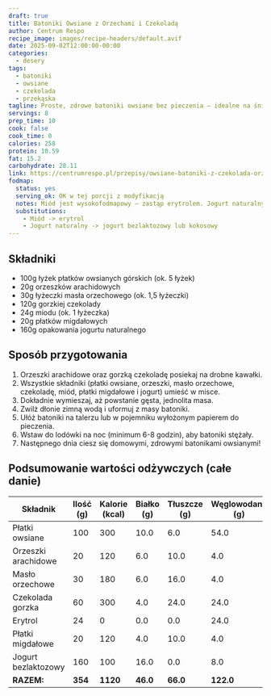 ```yaml
---
draft: true
title: Batoniki Owsiane z Orzechami i Czekoladą
author: Centrum Respo
recipe_image: images/recipe-headers/default.avif
date: 2025-09-02T12:00:00-00:00
categories:
  - desery
tags:
  - batoniki
  - owsiane
  - czekolada
  - przekąska
tagline: Proste, zdrowe batoniki owsiane bez pieczenia – idealne na śniadanie lub przekąskę, pełne orzechów i czekolady.
servings: 8
prep_time: 10
cook: false
cook_time: 0
calories: 258
protein: 10.59
fat: 15.2
carbohydrate: 28.11
link: https://centrumrespo.pl/przepisy/owsiane-batoniki-z-czekolada-orzechami-arachidowymi-i-miodem/
fodmap:
  status: yes
  serving_ok: OK w tej porcji z modyfikacją
  notes: Miód jest wysokofodmapowy – zastąp erytrolem. Jogurt naturalny jest wysokofodmapowy – zastąp bezlaktozowym jogurtem greckim lub kokosowym.
  substitutions:
    - Miód -> erytrol
    - Jogurt naturalny -> jogurt bezlaktozowy lub kokosowy
---
```


## Składniki

* 100g łyżek płatków owsianych górskich (ok. 5 łyżek)
* 20g orzeszków arachidowych
* 30g łyżeczki masła orzechowego (ok. 1,5 łyżeczki)
* 120g gorzkiej czekolady
* 24g miodu (ok. 1 łyżeczka)
* 20g płatków migdałowych
* 160g opakowania jogurtu naturalnego

## Sposób przygotowania

1. Orzeszki arachidowe oraz gorzką czekoladę posiekaj na drobne kawałki.
2. Wszystkie składniki (płatki owsiane, orzeszki, masło orzechowe, czekoladę, miód, płatki migdałowe i jogurt) umieść w misce.
3. Dokładnie wymieszaj, aż powstanie gęsta, jednolita masa.
4. Zwilż dłonie zimną wodą i uformuj z masy batoniki.
5. Ułóż batoniki na talerzu lub w pojemniku wyłożonym papierem do pieczenia.
6. Wstaw do lodówki na noc (minimum 6-8 godzin), aby batoniki stężały.
7. Następnego dnia ciesz się domowymi, zdrowymi batonikami owsianymi!

## Podsumowanie wartości odżywczych (całe danie)

| Składnik           | Ilość (g) | Kalorie (kcal) | Białko (g) | Tłuszcze (g) | Węglowodany (g) |
|--------------------|-----------|----------------|------------|--------------|-----------------|
| Płatki owsiane     | 100       | 300            | 10.0       | 6.0          | 54.0            |
| Orzeszki arachidowe| 20        | 120            | 6.0        | 10.0         | 4.0             |
| Masło orzechowe    | 30        | 180            | 6.0        | 16.0         | 4.0             |
| Czekolada gorzka   | 60        | 300            | 4.0        | 24.0         | 24.0            |
| Erytrol            | 24        | 0              | 0.0        | 0.0          | 24.0            |
| Płatki migdałowe   | 20        | 120            | 4.0        | 10.0         | 4.0             |
| Jogurt bezlaktozowy| 160       | 100            | 16.0       | 0.0          | 8.0             |
| **RAZEM:**         | **354**   | **1120**       | **46.0**   | **66.0**     | **122.0**       |